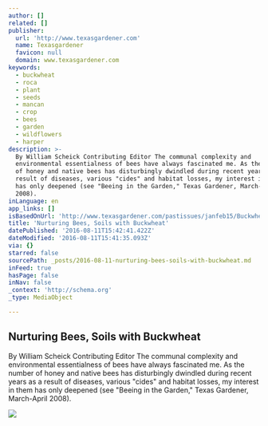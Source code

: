 ```yaml
---
author: []
related: []
publisher:
  url: 'http://www.texasgardener.com'
  name: Texasgardener
  favicon: null
  domain: www.texasgardener.com
keywords:
  - buckwheat
  - roca
  - plant
  - seeds
  - mancan
  - crop
  - bees
  - garden
  - wildflowers
  - harper
description: >-
  By William Scheick Contributing Editor The communal complexity and
  environmental essentialness of bees have always fascinated me. As the number
  of honey and native bees has disturbingly dwindled during recent years as a
  result of diseases, various "cides" and habitat losses, my interest in them
  has only deepened (see "Beeing in the Garden," Texas Gardener, March-April
  2008).
inLanguage: en
app_links: []
isBasedOnUrl: 'http://www.texasgardener.com/pastissues/janfeb15/BuckwheatBees.html'
title: 'Nurturing Bees, Soils with Buckwheat'
datePublished: '2016-08-11T15:42:41.422Z'
dateModified: '2016-08-11T15:41:35.093Z'
via: {}
starred: false
sourcePath: _posts/2016-08-11-nurturing-bees-soils-with-buckwheat.md
inFeed: true
hasPage: false
inNav: false
_context: 'http://schema.org'
_type: MediaObject

---
```

<article style=""><h1>Nurturing Bees, Soils with Buckwheat</h1><p>By William Scheick Contributing Editor The communal complexity and environmental essentialness of bees have always fascinated me. As the number of honey and native bees has disturbingly dwindled during recent years as a result of diseases, various "cides" and habitat losses, my interest in them has only deepened (see "Beeing in the Garden," Texas Gardener, March-April 2008).</p><img src="http://www.texasgardener.com/pastissues/janfeb15/BuckwheatBees.jpg" /></article>